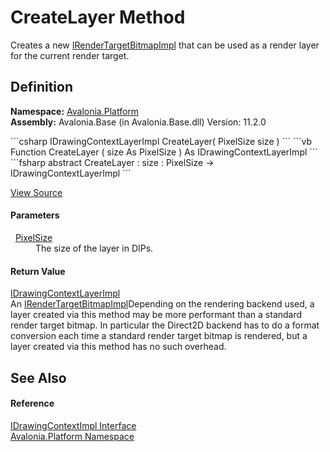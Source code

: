 # CreateLayer Method


Creates a new <a href="T_Avalonia_Platform_IRenderTargetBitmapImpl">IRenderTargetBitmapImpl</a> that can be used as a render layer for the current render target.



## Definition
**Namespace:** <a href="N_Avalonia_Platform">Avalonia.Platform</a>  
**Assembly:** Avalonia.Base (in Avalonia.Base.dll) Version: 11.2.0

<Tabs groupId="api-code-preview">
<TabItem value="csharp" label="C#">
```csharp
IDrawingContextLayerImpl CreateLayer(
	PixelSize size
)
```
</TabItem>
<TabItem value="vb" label="VB">
```vb
Function CreateLayer ( 
	size As PixelSize
) As IDrawingContextLayerImpl
```
</TabItem>
<TabItem value="fsharp" label="F#">
```fsharp
abstract CreateLayer : 
        size : PixelSize -> IDrawingContextLayerImpl 
```
</TabItem>
</Tabs>



<a href="https://github.com/AvaloniaUI/Avalonia/tree/master/src/Avalonia.Base/Platform/IDrawingContextImpl.cs" title="View the source code">View Source</a>



#### Parameters
<dl><dt>  <a href="T_Avalonia_PixelSize">PixelSize</a></dt><dd>The size of the layer in DIPs.</dd></dl>

#### Return Value
<a href="T_Avalonia_Platform_IDrawingContextLayerImpl">IDrawingContextLayerImpl</a>  
An <a href="T_Avalonia_Platform_IRenderTargetBitmapImpl">IRenderTargetBitmapImpl</a>Depending on the rendering backend used, a layer created via this method may be more performant than a standard render target bitmap. In particular the Direct2D backend has to do a format conversion each time a standard render target bitmap is rendered, but a layer created via this method has no such overhead.

## See Also


#### Reference
<a href="T_Avalonia_Platform_IDrawingContextImpl">IDrawingContextImpl Interface</a>  
<a href="N_Avalonia_Platform">Avalonia.Platform Namespace</a>  
